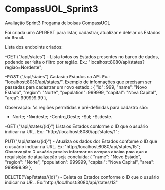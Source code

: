 # CompassUOL_Sprint3


Avaliação Sprint3 Progama de bolsas CompassUOL

Foi criada uma API REST para listar, cadastrar, atualizar e deletar os Estados do Brasil.

Lista dos endpoints criados:

-GET ("/api/states") - Lista todos os Estados presentes no banco de dados, podendo ser feita o filtro por região. Ex.: "localhost:8080/api/states?regiao=Nordeste";

-POST ("/api/states") 
Cadastra Estados na API. Ex.: "localhost:8080/api/states/".
Exemplo de informações que precisam ser passadas para cadastrar um novo estado.:
{
"id": 999,
"name": "Novo Estado",
"region": "Norte",
"population": 999999,
"capital": "Nova Capital",
"area": 999999.99
},

Observação: As regiões permitidas e pré-definidas para cadastro são:
- Norte;
-Nordeste;
-Centro_Oeste;
-Sul;
-Sudeste.

-GET ("/api/states/{id}")
Lista os Estados conforme o ID que o usuário indicar na URL. Ex.: "http://localhost:8080/api/states/1";

PUT("/api/states/{id}") - Atualiza os dados dos Estados conforme o ID que o usuário indicar na URL. Ex: "http://localhost:8080/api/states/15";
Observação: O usuário precisa informar os campos abaixo para que a requisição de atualização seja concluída:
{
"name": "Novo Estado",
"region": "Norte",
"population": 999999,
"capital": "Nova Capital",
"area": 999999.99
},

DELETE("/api/states/{id}") - Deleta os Estados conforme o ID que o usuário indicar na URL. Ex:"http://localhost:8080/api/states/13"
